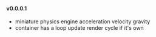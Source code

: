 #### v0.0.0.1
* miniature physics engine acceleration velocity gravity
* container has a loop update render cycle if it's own